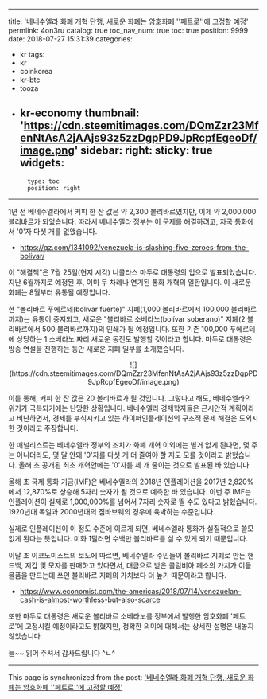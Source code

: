 
---
title: '베네수엘라 화폐 개혁 단행, 새로운 화폐는 암호화폐 ''페트로''에 고정할 예정'
permlink: 4on3ru
catalog: true
toc_nav_num: true
toc: true
position: 9999
date: 2018-07-27 15:31:39
categories:
- kr
tags:
- kr
- coinkorea
- kr-btc
- tooza
- kr-economy
thumbnail: 'https://cdn.steemitimages.com/DQmZzr23MfenNtAsA2jAAjs93z5zzDgpPD9JpRcpfEgeoDf/image.png'
sidebar:
    right:
        sticky: true
widgets:
    -
        type: toc
        position: right
---


1년 전 베네수엘라에서 커피 한 잔 값은 약 2,300 볼리바르였지만, 이제 약 2,000,000 볼리바르가 되었습니다. 따라서 베네수엘라 정부는 이 문제를 해결하려고, 자국 통화에서 '0'자 다섯 개를 없앴습니다. 

- https://qz.com/1341092/venezuela-is-slashing-five-zeroes-from-the-bolivar/

이 "해결책"은 7월 25일(현지 시각) 니콜라스 마두로 대통령의 입으로 발표되었습니다. 지난 6월까지로 예정된 후, 이미 두 차례나 연기된 통화 개혁의 일환입니다. 이 새로운 화폐는 8월부터 유통될 예정입니다. 

현 "볼리바르 푸에르테(bolívar fuerte)" 지폐(1,000 볼리바르에서 100,000 볼리바르까지)는 유통이 중지되고, 새로운 "볼리바르 소베라노(bolívar soberano)" 지폐(2 볼리바르에서 500 볼리바르까지)의 인쇄가 될 예정입니다. 또한 기존 100,000 푸에르테에 상당하는 1 소베라노 짜리 새로운 동전도 발행할 것이라고 합니다.  마두로 대통령은 방송 연설을 진행하는 동안 새로운 지폐 일부를 소개했습니다. 

<center>
![](https://cdn.steemitimages.com/DQmZzr23MfenNtAsA2jAAjs93z5zzDgpPD9JpRcpfEgeoDf/image.png)
</center>

이를 통해, 커피 한 잔 값은 20 볼리바르가 될 것입니다. 그렇다고 해도, 베네수엘라의 위기가 극복되기에는 난망한 상황입니다. 베네수엘라 경제학자들은 근시안적 계획이라고 비난하면서, 경제를 부식시키고 있는 하이퍼인플레이션의 구조적 문제 해결은 도외시한 것이라고 주장합니다. 

한 애널리스트는 베네수엘라 정부의 조치가 화폐 개혁 이외에는 별거 없게 된다면, 몇 주는 아니더라도, 몇 달 안돼 '0'자를 다섯 개 더 줄여야 할 지도 모를 것이라고 밝혔습니다.  올해 초 공개된 최초 개혁안에는 '0'자를 세 개 줄이는 것으로 발표된 바 있습니다. 

올해 초 국제 통화 기금(IMF)은 베네수엘라의 2018년 인플레이션을 2017년 2,820%에서 12,870%로 상승해  5자리 숫자가 될 것으로 예측한 바 있습니다.  이번 주 IMF는 인플레이션이 실제로 1,000,000%를 넘어서 7자리 숫자로 뛸 수도 있다고 밝혔습니다. 1920년대 독일과 2000년대의 짐바브웨의 경우에 육박하는 수준입니다. 

실제로 인플레이션이 이 정도 수준에 이르게 되면, 베네수엘라 통화가 실질적으로 쓸모 없게 된다는 뜻입니다. 미화 1달러면 수백만 볼리바르를 살 수 있게 되기 때문입니다.  

이달 초 이코노미스트의 보도에 따르면, 베네수엘라 주민들이 볼리바르 지폐로 만든 핸드백, 지갑 및 모자를 판매하고 있다면서, 대금으로 받은 콜럼비아 페소의 가치가 이들 물품을 만드는데 쓰인 볼리바르 지폐의 가치보다 더 높기 때문이라고 합니다. 
- https://www.economist.com/the-americas/2018/07/14/venezuelan-cash-is-almost-worthless-but-also-scarce

또한 마두로 대통령은 새로운 볼리바르 소베라노를 정부에서 발행한 암호화폐 '페트로'에 고정시킬 예정이라고도 밝혔지만, 정확한 의미에 대해서는 상세한 설명은 내놓지 않았습니다. 

늘~~ 읽어 주셔서 감사드립니다 ^ㄴ^

- - -

This page is synchronized from the post: ['베네수엘라 화폐 개혁 단행, 새로운 화폐는 암호화폐 ''페트로''에 고정할 예정'](https://steemit.com/@pius.pius/4on3ru)
